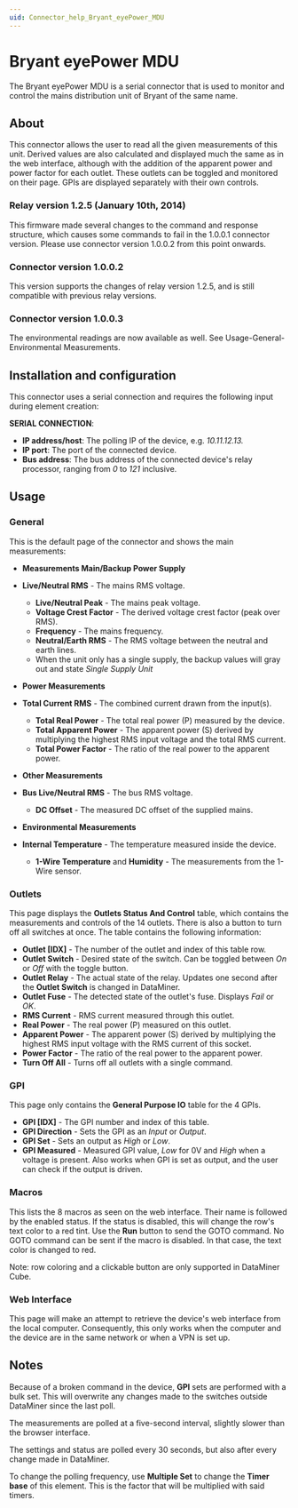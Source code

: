 ```yaml
---
uid: Connector_help_Bryant_eyePower_MDU
---
```


# Bryant eyePower MDU

The Bryant eyePower MDU is a serial connector that is used to monitor and control the mains distribution unit of Bryant of the same name.

## About

This connector allows the user to read all the given measurements of this unit. Derived values are also calculated and displayed much the same as in the web interface, although with the addition of the apparent power and power factor for each outlet. These outlets can be toggled and monitored on their page. GPIs are displayed separately with their own controls.

### Relay version 1.2.5 (January 10th, 2014)

This firmware made several changes to the command and response structure, which causes some commands to fail in the 1.0.0.1 connector version. Please use connector version 1.0.0.2 from this point onwards.

### Connector version 1.0.0.2

This version supports the changes of relay version 1.2.5, and is still compatible with previous relay versions.

### Connector version 1.0.0.3

The environmental readings are now available as well. See Usage-General-Environmental Measurements.

## Installation and configuration

This connector uses a serial connection and requires the following input during element creation:

**SERIAL CONNECTION**:

- **IP address/host**: The polling IP of the device, e.g. *10.11.12.13.*
- **IP port**: The port of the connected device.
- **Bus address**: The bus address of the connected device's relay processor, ranging from *0* to *121* inclusive.

## Usage

### General

This is the default page of the connector and shows the main measurements:

- **Measurements Main/Backup Power Supply**

- **Live/Neutral RMS** - The mains RMS voltage.
  - **Live/Neutral Peak** - The mains peak voltage.
  - **Voltage Crest Factor** - The derived voltage crest factor (peak over RMS).
  - **Frequency** - The mains frequency.
  - **Neutral/Earth RMS** - The RMS voltage between the neutral and earth lines.
  - When the unit only has a single supply, the backup values will gray out and state *Single Supply Unit*

- **Power Measurements**

- **Total Current RMS** - The combined current drawn from the input(s).
  - **Total Real Power** - The total real power (P) measured by the device.
  - **Total Apparent Power** - The apparent power (S) derived by multiplying the highest RMS input voltage and the total RMS current.
  - **Total Power Factor** - The ratio of the real power to the apparent power.

- **Other Measurements**

- **Bus Live/Neutral RMS** - The bus RMS voltage.
  - **DC Offset** - The measured DC offset of the supplied mains.

- **Environmental Measurements**

- **Internal Temperature** - The temperature measured inside the device.
  - **1-Wire Temperature** and **Humidity** - The measurements from the 1-Wire sensor.

### Outlets

This page displays the **Outlets Status And Control** table, which contains the measurements and controls of the 14 outlets. There is also a button to turn off all switches at once. The table contains the following information:

- **Outlet \[IDX\]** - The number of the outlet and index of this table row.
- **Outlet Switch** - Desired state of the switch. Can be toggled between *On* or *Off* with the toggle button.
- **Outlet Relay** - The actual state of the relay. Updates one second after the **Outlet Switch** is changed in DataMiner.
- **Outlet Fuse** - The detected state of the outlet's fuse. Displays *Fail* or *OK*.
- **RMS Current** - RMS current measured through this outlet.
- **Real Power** - The real power (P) measured on this outlet.
- **Apparent Power** - The apparent power (S) derived by multiplying the highest RMS input voltage with the RMS current of this socket.
- **Power Factor** - The ratio of the real power to the apparent power.
- **Turn Off All** - Turns off all outlets with a single command.

### GPI

This page only contains the **General Purpose IO** table for the 4 GPIs.

- **GPI \[IDX\]** - The GPI number and index of this table.
- **GPI Direction** - Sets the GPI as an *Input* or *Output*.
- **GPI Set** - Sets an output as *High* or *Low*.
- **GPI Measured** - Measured GPI value, *Low* for 0V and *High* when a voltage is present. Also works when GPI is set as output, and the user can check if the output is driven.

### Macros

This lists the 8 macros as seen on the web interface. Their name is followed by the enabled status. If the status is disabled, this will change the row's text color to a red tint. Use the **Run** button to send the GOTO command. No GOTO command can be sent if the macro is disabled. In that case, the text color is changed to red.

Note: row coloring and a clickable button are only supported in DataMiner Cube.

### Web Interface

This page will make an attempt to retrieve the device's web interface from the local computer. Consequently, this only works when the computer and the device are in the same network or when a VPN is set up.

## Notes

Because of a broken command in the device, **GPI** sets are performed with a bulk set. This will overwrite any changes made to the switches outside DataMiner since the last poll.

The measurements are polled at a five-second interval, slightly slower than the browser interface.

The settings and status are polled every 30 seconds, but also after every change made in DataMiner.

To change the polling frequency, use **Multiple Set** to change the **Timer base** of this element. This is the factor that will be multiplied with said timers.
